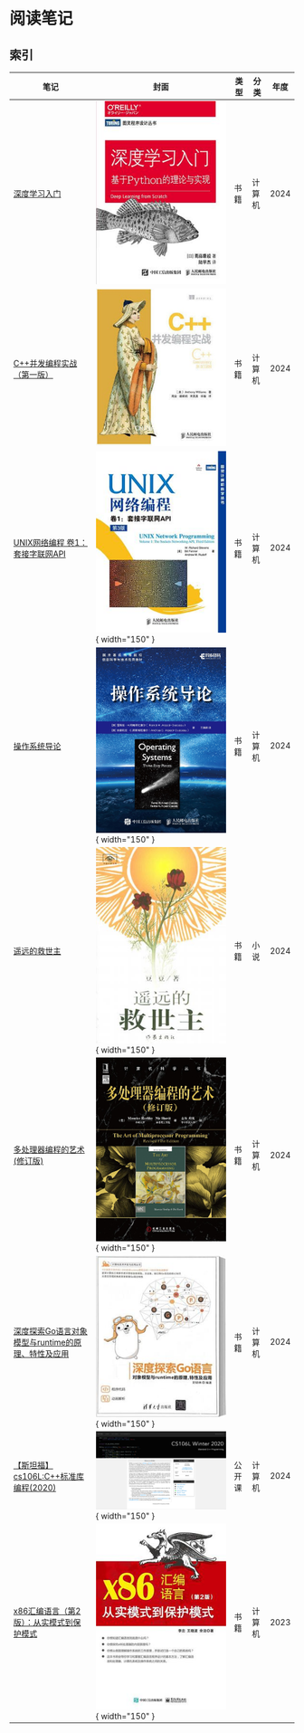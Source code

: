 # 阅读笔记

## 索引

笔记 | 封面 | 类型 | 分类 | 年度
--- | ---  | --- | --- | ---
[深度学习入门](./deep-learning-from-scratch/) | ![](./images/s29815955.jpg) | 书籍 | 计算机 | 2024 
[C++并发编程实战（第一版）](./cpp-concurrency-in-action/) | ![](./images/s28077549.jpg) | 书籍 | 计算机 | 2024
[UNIX网络编程 卷1：套接字联网API](./unp-v1/) | ![](./images/s4437258.jpg) { width="150" } | 书籍 | 计算机 | 2024
[操作系统导论](./ostep/) | ![](./images/s32332106.jpg) { width="150" } | 书籍 | 计算机 | 2024
[遥远的救世主](./the-distant-savior/) | ![](./images/c7d563e0e6b911ea8d4b066ed4ba7ee1.png) { width="150" } | 书籍 | 小说 | 2024
[多处理器编程的艺术(修订版)](./the-art-of-multiprocessor-programming/) | ![](./images/s26541796.jpg)  { width="150" } | 书籍 |  计算机 | 2024
[深度探索Go语言对象模型与runtime的原理、特性及应用](./goruntime/) | ![](./images/s34315558.jpg) { width="150" }  | 书籍 |  计算机 | 2024
[【斯坦福】cs106L:C++标准库编程(2020)](./cs106L/) | ![](./images/cs106l_2020.png) { width="150" }  | 公开课 |  计算机 | 2024
[x86汇编语言（第2版）：从实模式到保护模式](./x86-assembly-language/) | ![](./images/s34455979.jpg) { width="150" }  | 书籍 |  计算机 | 2023